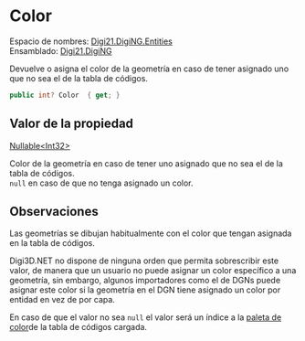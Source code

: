 # Color

Espacio de nombres: [Digi21.DigiNG.Entities](/digi3d-net/programacion/.net/referencia/digi21.diging/digi21.diging.entities/)  
Ensamblado: [Digi21.DigiNG](/digi3d-net/programacion/.net/referencia/digi21.diging.plugin/digi21.diging/)

Devuelve o asigna el color de la geometría en caso de tener asignado uno que no sea el de la tabla de códigos.

```csharp
public int? Color  { get; }
```

## Valor de la propiedad

[Nullable&lt;Int32&gt;](https://docs.microsoft.com/en-us/dotnet/api/system.nullable-1?view=net-5.0)

Color de la geometría en caso de tener uno asignado que no sea el de la tabla de códigos.  
`null` en caso de que no tenga asignado un color.

## Observaciones

Las geometrías se dibujan habitualmente con el color que tengan asignada en la tabla de códigos.

Digi3D.NET no dispone de ninguna orden que permita sobrescribir este valor, de manera que un usuario no puede asignar un color específico a una geometría, sin embargo, algunos importadores como el de DGNs puede asignar este color si la geometría en el DGN tiene asignado un color por entidad en vez de por capa.

En caso de que el valor no sea `null` el valor será un índice a la [paleta de color](../../../../../../../referencia/editor-de-tablas-de-codigos/pestanas/colores.md#paleta-de-colores)de la tabla de códigos cargada.



